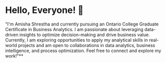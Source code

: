 # Hello, Everyone! 👋

"I'm Amisha Shrestha and currently pursuing an Ontario College Graduate Certificate in Business Analytics. I am passionate about leveraging data-driven insights to optimize decision-making and drive business value.
Currently, I am exploring opportunities to apply my analytical skills in real-world projects and am open to collaborations in data analytics, business intelligence, and process optimization. Feel free to connect and explore my work!"**


<!---
Amisha-777/Amisha-777 is a ✨ special ✨ repository because its `README.md` (this file) appears on your GitHub profile.
You can click the Preview link to take a look at your changes.
--->
